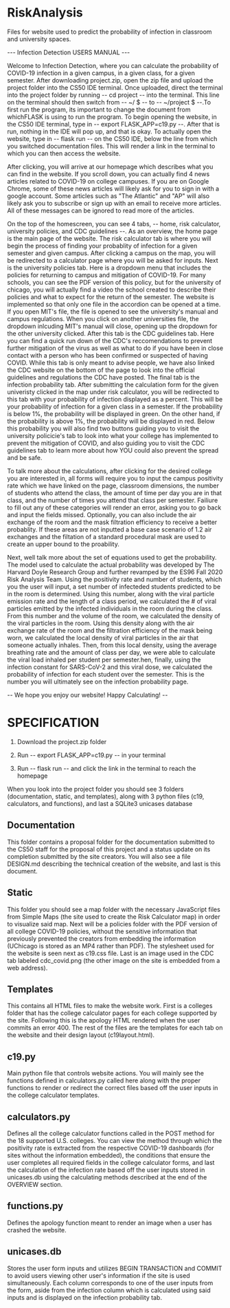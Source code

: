 # RiskAnalysis
Files for website used to predict the probability of infection in classroom and university spaces.

--- Infection Detection USERS MANUAL ---

Welcome to Infection Detection, where you can calculate the probability of COVID-19 infection in a given campus, in a given class, for a given semester. After downloading project.zip, open the zip file and upload the project folder
into the CS50 IDE terminal. Once uploaded, direct the terminal into the project folder by running -- cd project -- into the terminal. This line on the terminal should then switch from -- ~/ $ -- to -- ~/project $ --.To first run
the program, its important to change the document from whichFLASK is using to run the program. To begin opening the website, in the CS50 IDE terminal, type in -- export FLASK_APP=c19.py --. After that is run, nothing in the IDE
will pop up, and that is okay. To actually open the website, type in -- flask run -- on the CS50 IDE, below the line from which you switched documentation files. This will render a link in the terminal
to which you can then access the website.

After clicking, you will arrive at our homepage which describes what you can find in the website. If you scroll down, you can actually find 4 news articles related to COVID-19 on college campuses. If you are on Google Chrome, some
of these news articles will likely ask for you to sign in with a google account. Some articles such as "The Atlantic" and "AP" will also likely ask you to subscribe or sign up with an email to receive more articles.
All of these messages can be ignored to read more of the articles.

On the top of the homescreen, you can see 4 tabs, -- home, risk calculator, university policies, and CDC guidelines --. As an overview, the home page is the main page of the website. The risk calculator tab is where you will begin the process
of finding your probablity of infection for a given semester and given campus. After clicking a campus on the map, you will be redirected to a calculator page where you will be asked for inputs. Next is the university policies tab.
Here is a dropdown menu that includes the policies for returning to campus and mitigation of COVID-19. For many schools, you can see the PDF version of this policy, but for the university of chicago, you will actually find a video
the school created to describe their policies and what to expect for the return of the semester. The website is implemented so that only one file in the accordion can be opened at a time. If you open MIT's file, the file is opened
to see the university's manual and campus regulations. When you click on another universities file, the dropdown inlcuding MIT's manual will close, opening up the dropdown for the other university clicked. After this tab is the CDC
guidelines tab. Here you can find a quick run down of the CDC's reccomendations to prevent further mitigation of the virus as well as what to do if you have been in close contact with a person who has been confirmed or suspected
of having COVID. While this tab is only meant to advise people, we have also linked the CDC website on the bottom of the page to look into the official guidelines and regulations the CDC have posted. The final tab is the infection
probability tab. After submitting the calculation form for the given univeristy clicked in the map under risk calculator, you will be redirected to this tab with your probability of infection displayed as a percent. This will be your
probability of infection for a given class in a semester. If the probability is below 1%, the probability will be displayed in green. On the other hand, if the probability is above 1%, the probability will be displayed in red. Below
this probability you will also find two buttons guiding you to visit the university policicie's tab to look into what your college has implemented to prevent the mitigation of COVID, and also guiding you to visit the CDC guidelines
tab to learn more about how YOU could also prevent the spread and be safe.

To talk more about the calculations, after clicking for the desired college you are interested in, all forms will require you to input the campus positivity rate which we have linked on the page, classroom dimensions, the number of students who attend the class, the amount of time per day you
are in that class, and the number of times you attend that class per semester. Failiure to fill out any of these categories will render an error, asking you to go back and input the fields missed. Optionally, you can also include
the air exchange of the room and the mask filtration efficiency to receive a better probablity. If these areas are not inputted a base case scenario of 1.2 air exchanges and the filtation of a standard procedural mask are used to
create an upper bound to the proability.

Next, well talk more about the set of equations used to get the probability. The model used to calculate the actual probability was developed by The Harvard Doyle Research Group and further revamped by the ES96 Fall 2020
Risk Analysis Team. Using the positivity rate and number of students, which you the user will input, a set number of infecteded students predicted to be in the room is determined. Using this number, along with the viral
particle emission rate and the length of a class period, we calculated the # of viral particles emitted by the infected individuals in the room during the class. From this number and the volume of the room, we calculated
the density of the viral particles in the room. Using this density along with the air exchange rate of the room and the filtration efficiency of the mask being worn, we calculated the local density of viral particles in
the air that someone actually inhales. Then, from this local density, using the average breathing rate and the amount of class per day, we were able to calculate the viral load inhaled per student per semester.hen, finally,
using the infection constant for SARS-CoV-2 and this viral dose, we calculated the probability of infection for each student over the semester. This is the number you will ultimately see on the infection probability page.


-- We hope you enjoy our website! Happy Calculating! --

# SPECIFICATION

1) Download the project.zip folder

2) Run -- export FLASK_APP=c19.py -- in your terminal

3) Run -- flask run -- and click the link in the terminal to reach the homepage

When you look into the project folder you should see 3 folders (documentation, static, and templates), along with 3 python files (c19, calculators, and functions), and last a SQLite3 unicases database

## Documentation
This folder contains a proposal folder for the documentation submitted to the CS50 staff for the proposal of this project and a status update on its completion submitted by the site creators. You will also see a file
DESIGN.md describing the technical creation of the website, and last is this document.

## Static
This folder you should see a map folder with the necessary JavaScript files from Simple Maps (the site used to create the Risk Calculator map) in order to visualize said map. Next will be a policies folder with the PDF
version of all college COVID-19 policies, without the sensitive information that previously prevented the creators from embedding the information (UChicago is stored as an MP4 rather than PDF). The stylesheet used
for the website is seen next as c19.css file. Last is an image used in the CDC tab labeled cdc_covid.png (the other image on the site is embedded from a web address).

## Templates
This contains all HTML files to make the website work. First is a colleges folder that has the college calculator pages for each college supported by the site. Following this is the apology HTML rendered when the user
commits an error 400. The rest of the files are the templates for each tab on the website and their design layout (c19layout.html).

## c19.py
Main python file that controls website actions. You will mainly see the functions defined in calculators.py called here along with the proper functions to render or redirect the correct files based off the user
inputs in the college calculator templates.

## calculators.py
Defines all the college calculator functions called in the POST method for the 18 supported U.S. colleges. You can view the method through which the positivity rate is extracted from the respective COVID-19
dashboards (for sites without the information embedded), the conditions that ensure the user completes all required fields in the college calculator forms, and last the calculation of the infection rate based off the
user inputs stored in unicases.db using the calculating methods described at the end of the OVERVIEW section.

## functions.py
Defines the apology function meant to render an image when a user has crashed the website.

## unicases.db
Stores the user form inputs and utilizes BEGIN TRANSACTION and COMMIT to avoid users viewing other user's information if the site is used simultaneously. Each column corresponds to one of the user inputs from the form,
aside from the infection column which is calculated using said inputs and is displayed on the infection probability tab.
